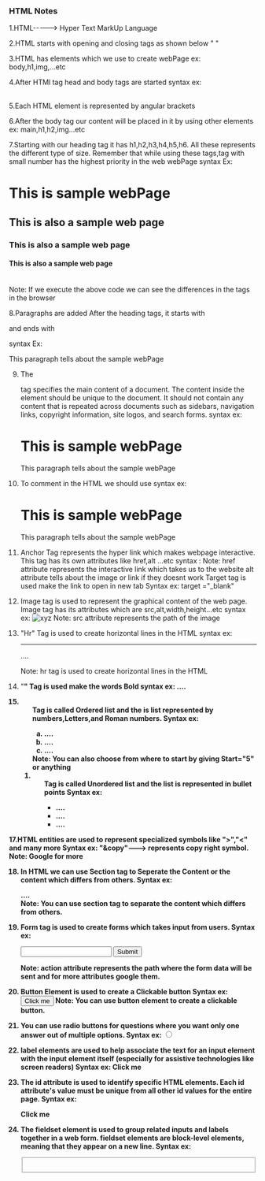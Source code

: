 ### HTML Notes
1.HTML-----> Hyper Text MarkUp Language

2.HTML starts with opening and closing tags as shown below
             "<html>  </html>"

3.HTML has elements which we use to create webPage
   ex: body,h1,img,...etc

4.After HTMl tag head and body tags are started
    syntax ex:  <html>  
                   <head>
                   </head>           
                   <body>
                   </body>
                </html>  

5.Each HTML  element is represented by angular brackets

6.After the body tag our content will be placed in it by using other elements
      ex: main,h1,h2,img...etc

7.Starting with our heading tag it has h1,h2,h3,h4,h5,h6. All these represents the different 
type of size. Remember that while using these tags,tag with small number has the highest priority
in the web webPage 
        syntax Ex: <html>             
                      <body>
                      <h1> This is sample webPage </h1>
                      <h2> This is also a sample web page </h2>
                      <h3> This is also a sample web page </h3>
                      <h4> This is also a sample web page </h4>
                      </body>
                   </html>       
        Note: If we execute the above code we can see the differences in the tags in the browser

8.Paragraphs are added After the heading tags, it starts with <p> and ends with </p>
        syntax Ex: <p> This paragraph tells about the sample webPage</p>

9. The <main> tag specifies the main content of a document. 
The content inside the <main> element should be unique to the document. 
It should not contain any content that is repeated across documents such as sidebars, 
navigation links, copyright information, site logos, and search forms.
       syntax ex:  <html>             
                      <body>
                       <main>
                        <h1> This is sample webPage </h1>
                        <p> This paragraph tells about the sample webPage</p>
                       </main>
                      </body>
                   </html>       

10. To comment in the HTML we should use  <!-- This is comment -->
            syntax ex: <html>             
                        <body>
                         <main>
                          <h1> This is sample webPage </h1>
                          <p> This paragraph tells about the sample webPage</p>
                          <!-- syntax example for the comment -->
                         </main>
                        </body>
                       </html> 

11. Anchor Tag represents the hyper link which makes webpage interactive.
    This tag has its own attributes like href,alt ...etc
         syntax : <a href="WWW.xyz.com" alt="xyz"></a>
    Note: href attribute represents the interactive link which takes us to the website
          alt attribute tells about the image or link if they doesnt work
          Target tag is used make the link to open in new tab
          Syntax ex: target ="_blank"

12. Image tag is used to represent the graphical content of the web page.
    Image tag has its attributes which are src,alt,width,height...etc
              syntax ex: <img src="image path" alt="xyz">
              Note: src attribute represents the path of the image

13. "Hr" Tag is used to create horizontal lines in the HTML
             syntax ex: <hr> <p>....</p>
             Note: hr tag is used to create horizontal lines in the HTML

14. "<b>" Tag is used make the words Bold
             syntax ex: <b>....</b>

15. <Ol> Tag is called Ordered list and the is list represented by numbers,Letters,and Roman  numbers.
         Syntax ex: <ol type="a" or "1" or "i">
                        <li>....</li>
                        <li>....</li>
                        <li>....</li>
                     </ol>   
             Note: You can also choose from where to start by giving Start="5" or anything      

16. <ul> Tag is called Unordered list and the list is represented in bullet points
         Syntax ex: <ul>
                        <li>....</li>
                        <li>....</li>
                        <li>....</li>
                     </ol> 

17.HTML entities are used to represent specialized symbols like ">","<" and many more
         Syntax ex: "&copy"---> represents copy right symbol.
         Note: Google for more

18. In HTML we can use Section tag to Seperate the Content or the content which differs from
     others.
        Syntax ex: <section>....</section>
        Note: You can use section tag to separate the content which differs from others.

19. Form tag is used to create forms which takes input from users.
         Syntax ex: <form action="xyz.com" method="post">
         <input type="text" name="xyz">
         <input type="submit" name="xyz">
         </form>
         Note: action attribute represents the path where the form data will be sent and for more attributes google 
               them.

20. Button Element is used to create a Clickable button
        Syntax ex: <button>Click me</button>
        Note: You can use button element to create a clickable button.

21. You can use radio buttons for questions where you want only one answer out of multiple options.
       Syntax ex: <input type="radio" name="xyz" value="abc">

22. label elements are used to help associate the text for an input element with the input element itself                                                                                                            (especially for assistive technologies like screen readers)
       Syntax ex: <label for="xyz">Click me</label>

23. The id attribute is used to identify specific HTML elements. Each id attribute's value must be unique from all other id values for the entire page.
      Syntax ex: <p id="xyz">Click me</p>

24. The fieldset element is used to group related inputs and labels together in a web form. fieldset elements are block-level elements, meaning that they appear on a new line.
     Syntax ex: <fieldset>


